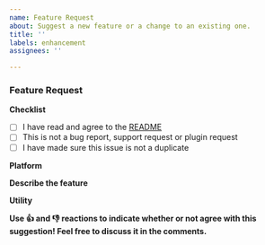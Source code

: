 ```yaml
---
name: Feature Request
about: Suggest a new feature or a change to an existing one.
title: ''
labels: enhancement
assignees: ''

---
```


### Feature Request
<!-- Bug report guide

1. To fill a checklist put an "x" in between the square parentheses [ ], like: [x].
2. Make sure it's easy to understand what you're reporting.
3.  Find a relevant title to summarize the feature request.
4. Remember that the contents of the issue will be publicly visible so make sure not to include any sensitive information.         -->

**Checklist**
- [ ] I have read and agree to the [README](https://github.com/Minefly/minefly#readme)
- [ ] This is not a bug report, support request or plugin request
- [ ] I have made sure this issue is not a duplicate

**Platform**
<!-- Which platform is this idea for? In-game or on Discord or on the website? -->

**Describe the feature**
<!-- A clear explanation of the feature-->

**Utility**
<!-- Why is this feature useful? -->


<!-- Thanks for submitting a feature request! -->

**Use 👍 and 👎 reactions to indicate whether or not agree with this suggestion! Feel free to discuss it in the comments.**
